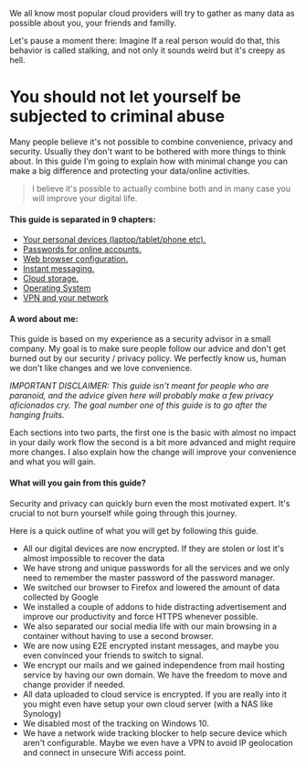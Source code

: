 We all know most popular cloud providers will try to gather as many data as possible about you, your friends and familly.

Let's pause a moment there: Imagine If a real person would do that, this behavior is called stalking, and not only it sounds weird but it's creepy as hell.

# You should not let yourself be subjected to criminal abuse

Many people believe it's not possible to combine convenience, privacy and security. Usually they don't want to be bothered with more things to think about. In this guide I'm going to explain how with minimal change you can make a big difference and protecting your data/online activities.

> I believe it's possible to actually combine both and in many case you will improve your digital life.

#### This guide is separated in 9 chapters:

* [Your personal devices (laptop/tablet/phone etc).](00-digital-devices.md)
* [Passwords for online accounts.](01-password-managers.md)
* [Web browser configuration.](02-web-browsers-configuration.md)
* [Instant messaging.](03-instant-messaging.md)
* [Cloud storage.](06-cloud-storage.md)
* [Operating System](07-operating-system.md)
* [VPN and your network](08-vpn-and-your-network.md)

#### A word about me:

This guide is based on my experience as a security advisor in a small company. My goal is to make sure people follow our advice and don't get burned out by our security / privacy policy. We perfectly know us, human we don't like changes and we love convenience.

*IMPORTANT DISCLAIMER: This guide isn't meant for people who are paranoid, and the advice given here will probably make a few privacy aficionados cry. The goal number one of this guide is to go after the hanging fruits.*

Each sections into two parts, the first one is the basic with almost no impact in your daily work flow the second is a bit more advanced and might require more changes. I also explain how the change will improve your convenience and what you will gain.

#### What will you gain from this guide?

Security and privacy can quickly burn even the most motivated expert. It's crucial to not burn yourself while going through this journey.

Here is a quick outline of what you will get by following this guide.
* All our digital devices are now encrypted. If they are stolen or lost it's almost impossible to recover the data
* We have strong and unique passwords for all the services and we only need to remember the master password of the password manager.
* We switched our browser to Firefox and lowered the amount of data collected by Google
* We installed a couple of addons to hide distracting advertisement and improve our productivity and force HTTPS whenever possible.
* We also separated our social media life with our main browsing in a container without having to use a second browser.
* We are now using E2E encrypted instant messages, and maybe you even convinced your friends to switch to signal.
* We encrypt our mails and we gained independence from mail hosting service by having our own domain. We have the freedom to move and change provider if needed.
* All data uploaded to cloud service is encrypted. If you are really into it you might even have setup your own cloud server (with a NAS like Synology)
* We disabled most of the tracking on Windows 10.
* We have a network wide tracking blocker to help secure device which aren't configurable. Maybe we even have a VPN to avoid IP geolocation and connect in unsecure Wifi access point.
